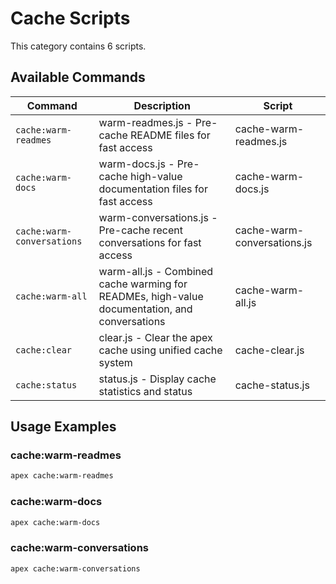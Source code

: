 # Cache Scripts

This category contains 6 scripts.

## Available Commands

| Command | Description | Script |
|---------|-------------|--------|
| `cache:warm-readmes` | warm-readmes.js - Pre-cache README files for fast access | cache-warm-readmes.js |
| `cache:warm-docs` | warm-docs.js - Pre-cache high-value documentation files for fast access | cache-warm-docs.js |
| `cache:warm-conversations` | warm-conversations.js - Pre-cache recent conversations for fast access | cache-warm-conversations.js |
| `cache:warm-all` | warm-all.js - Combined cache warming for READMEs, high-value documentation, and conversations | cache-warm-all.js |
| `cache:clear` | clear.js - Clear the apex cache using unified cache system | cache-clear.js |
| `cache:status` | status.js - Display cache statistics and status | cache-status.js |

## Usage Examples

### cache:warm-readmes

```bash
apex cache:warm-readmes
```

### cache:warm-docs

```bash
apex cache:warm-docs
```

### cache:warm-conversations

```bash
apex cache:warm-conversations
```

